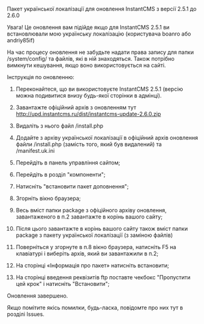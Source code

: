 Пакет української локалізації для оновлення InstantCMS з версії 2.5.1 до 2.6.0

Увага! Це оновлення вам підійде якщо для InstantCMS 2.5.1 ви встановлювали мою українську локалізацію (користувача boanro або andriy85if)

На час процесу оновлення не забудьте надати права запису для папки /system/config/ та файлів, які в ній знаходяться. Також потрібно вимкнути кешування, якщо воно використовується на сайті.

Інструкція по оновленню:

1. Переконайтеся, що ви використовуєте InstantCMS 2.5.1 (версію можна подивитися внизу будь-якої сторінки в адмінці).

2. Завантажте офіційний архів з оновленням тут http://upd.instantcms.ru/dist/instantcms-update-2.6.0.zip

3. Видаліть з нього файл /install.php

4. Додайте з архіву української локалізації в офіційний архів оновлення файли /install.php (замість того, який був видалений) та /manifest.uk.ini

5. Перейдіть в панель управління сайтом;

6. Перейдіть в розділ "компоненти";

7. Натисніть "встановити пакет доповнення";
    
8. Згорніть вікно браузера;

9. Весь вміст папки package з офіційного архіву оновлення, завантаженого в п.2 завантажте в корінь вашого сайту;

10. Після цього завантажте в корінь вашого сайту також вміст папки package з пакету української локалізації (з заміною файлів)

11. Поверніться у згорнуте в п.8 вікно браузера, натисніть F5 на клавіатурі і виберіть архів, який ви завантажили в п.2;

12. На сторінці «Інформація про пакет» натисніть встановити;

13. На сторінці введення реквізитів ftp поставте чекбокс "Пропустити цей крок" і натисніть "Встановити";
    
Оновлення завершено.

Якщо помітите якісь помилки, будь-ласка, повідомте про них тут в розділі Issues.

